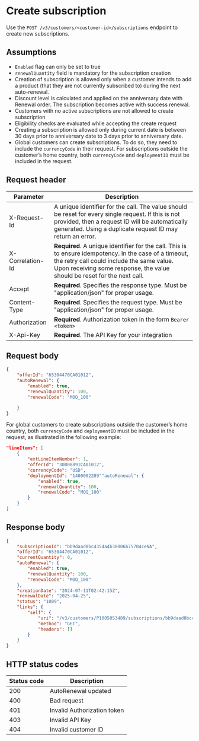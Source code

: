 # Create subscription

Use the `POST /v3/customers/<customer-id>/subscriptions` endpoint to create new subscriptions.

## Assumptions

- `Enabled` flag can only be set to true
- `renewalQuantity` field is mandatory for the subscription creation
- Creation of subscription is allowed only when a customer intends to add a product (that they are not currently subscribed to) during the next auto-renewal.
- Discount level is calculated and applied on the anniversary date with Renewal order. The subscription becomes active with success renewal.
- Customers with no active subscriptions are not allowed to create subscription
- Eligibility checks are evaluated while accepting the create request
- Creating a subscription is allowed only during current date is between 30 days prior to anniversary date to 3 days prior to anniversary date.
- Global customers can create subscriptions. To do so, they need to include the `currencyCode` in their request. For subscriptions outside the customer’s home country, both `currencyCode` and `deploymentID` must be included in the request.

## Request header

| Parameter        | Description                                                                                                                                                                                                                      |
|------------------|----------------------------------------------------------------------------------------------------------------------------------------------------------------------------------------------------------------------------------|
| X-Request-Id     | A unique identifier for the call. The value should be reset for every single request. If this is not provided, then a request ID will be automatically generated. Using a duplicate request ID may return an error.              |
| X-Correlation-Id | **Required**. A unique identifier for the call. This is to ensure idempotency. In the case of a timeout, the retry call could include the same value. Upon receiving some response, the value should be reset for the next call. |
| Accept           | **Required**. Specifies the response type. Must be "application/json" for proper usage.                                                                                                                                          |
| Content-Type     | **Required**. Specifies the request type. Must be "application/json" for proper usage.                                                                                                                                           |
| Authorization    | **Required**. Authorization token in the form `Bearer <token>`                                                                                                                                                                   |
| X-Api-Key        | **Required**. The API Key for your integration                                                                                                                                                                                   |

## Request body

```json
{
    "offerId": "65304470CA01012",
    "autoRenewal": {
        "enabled": true,
        "renewalQuantity": 100,
        "renewalCode": "MOQ_100"

    }
}
```

For global customers to create subscriptions outside the customer’s home country, both `currencyCode` and `deploymentID` must be included in the request, as illustrated in the following example:

```json
"lineItems": [
    {
        "extLineItemNumber": 1,
        "offerId": "30008891CA01012",
        "currencyCode": "USD",
        "deploymentId": "1400002289""autoRenewal": {
            "enabled": true,
            "renewalQuantity": 100,
            "renewalCode": "MOQ_100"
        }
    }
]
```

## Response body

```json
{
    "subscriptionId": "bb9daad8bc4354a4b38006b75704ceNA",
    "offerId": "65304470CA01012",
    "currentQuantity": 0,
    "autoRenewal": {
        "enabled": true,
        "renewalQuantity": 100,
        "renewalCode": "MOQ_100"
    },
    "creationDate": "2024-07-11T02:42:15Z",
    "renewalDate": "2025-04-25",
    "status": "1009",
    "links": {
        "self": {
            "uri": "/v3/customers/P1005053489/subscriptions/bb9daad8bc4354a4b38006b75704ceNA",
            "method": "GET",
            "headers": []
        }
    }
}
```

## HTTP status codes

| Status code | Description                 |
|-------------|-----------------------------|
| 200         | AutoRenewal updated         |
| 400         | Bad request                 |
| 401         | Invalid Authorization token |
| 403         | Invalid API Key             |
| 404         | Invalid customer ID         |
